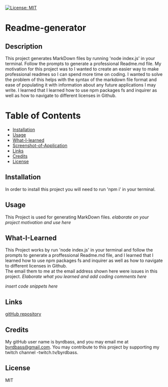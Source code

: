 
  [![License: MIT](https://img.shields.io/badge/License-MIT-yellow.svg)](https://opensource.org/licenses/MIT)
# Readme-generator

## Description
This project generates MarkDown files by running 'node index.js' in your terminal. Follow the prompts to generate a professional Readme.md file.  My motivation for this project was to I wanted to create an easier way to make professional readmes so I can spend more time on coding.
I wanted to solve the problem of this helps with the syntax of the markdown file format and ease of populating it with information about any future applications I may write.  I learned that I learned how to use npm packages fs and inquirer as well as how to navigate to different licenses in Github. 

# Table of Contents
- [Installation](#Installation)
- [Usage](#Usage)
- [What-I-learned](#What-I-Learned)
- [Screenshot-of-Application](#Screenshot-of-Application)
- [Links](#Links)
- [Credits](#Credits)
- [License](#License)


## Installation
In order to install this project you will need to run 'npm i' in your terminal.

## Usage
This Project is used for generating MarkDown files. *elaborate on your project motivation and use here*

## What-I-Learned
This Project works by run 'node index.js' in your terminal and follow the prompts to generate a proffessional Readme.md file, and I learned that I learned how to use npm packages fs and inquirer as well as how to navigate to different licenses in Github.  
The email them to me at the email address shown here were issues in this project.
*Elaborate what you learned and add coding comments here*

  *insert code snippets here*


## Links
[gitHub repository](https://github.com/Byrdbass/readme-generator)

## Credits
My gitHub user name is byrdbass, and you may email me at byrdbass@gmail.com.
You may contribute to this project by supporting my twitch channel -twitch.tv/byrdbass.

## License
MIT
